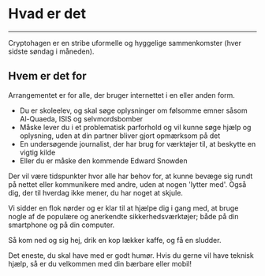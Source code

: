 # Hvad er det

---
Cryptohagen er en stribe uformelle og hyggelige sammenkomster (hver
sidste søndag i måneden).

## Hvem er det for

Arrangementet er for alle, der bruger internettet i en eller anden
form.

- Du er skoleelev, og skal søge oplysninger om følsomme emner såsom
  Al-Quaeda, ISIS og selvmordsbomber
- Måske lever du i et problematisk parforhold og vil kunne søge hjælp
  og oplysning, uden at din partner bliver gjort opmærksom på det
- En undersøgende journalist, der har brug for værktøjer til,
  at beskytte en vigtig kilde
- Eller du er måske den kommende Edward Snowden

Der vil være tidspunkter hvor alle har behov for, at kunne bevæge sig
rundt på nettet eller kommunikere med andre, uden at nogen 'lytter
med'. Også dig, der til hverdag ikke mener, du har noget at skjule.

Vi sidder en flok nørder og er klar til at hjælpe dig i gang med, at
bruge nogle af de populære og anerkendte sikkerhedsværktøjer; både på
din smartphone og på din computer.

Så kom ned og sig hej, drik en kop lækker kaffe, og få en sludder.

Det eneste, du skal have med er godt humør. Hvis du gerne vil have
teknisk hjælp, så er du velkommen med din bærbare eller mobil!

